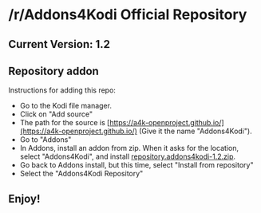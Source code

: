 # /r/Addons4Kodi Official Repository
## Current Version: 1.2

## Repository addon

Instructions for adding this repo:

* Go to the Kodi file manager.
* Click on "Add source"
* The path for the source is [https://a4k-openproject.github.io/](https://a4k-openproject.github.io/) (Give it the name "Addons4Kodi").
* Go to "Addons"
* In Addons, install an addon from zip.  When it asks for the location, select "Addons4Kodi", and install [repository.addons4kodi-1.2.zip](https://a4k-openproject.github.io/repository.addons4kodi-1.2.zip).
* Go back to Addons install, but this time, select "Install from repository"
* Select the "Addons4Kodi Repository"

## Enjoy!